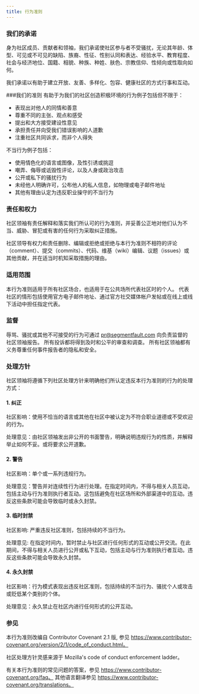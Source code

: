 ```yaml
---
title: 行为准则
---
```

### 我们的承诺
身为社区成员、贡献者和领袖，我们承诺使社区参与者不受骚扰，无论其年龄、体型、可见或不可见的缺陷、族裔、性征、性别认同和表达、经验水平、教育程度、社会与经济地位、国籍、相貌、种族、种姓、肤色、宗教信仰、性倾向或性取向如何。

我们承诺以有助于建立开放、友善、多样化、包容、健康社区的方式行事和互动。

###我们的准则
有助于为我们的社区创造积极环境的行为例子包括但不限于：
- 表现出对他人的同情和善意
- 尊重不同的主张、观点和感受
- 提出和大方接受建设性意见
- 承担责任并向受我们错误影响的人道歉
- 注重社区共同诉求，而非个人得失

不当行为例子包括：
- 使用情色化的语言或图像，及性引诱或挑逗
- 嘲弄、侮辱或诋毁性评论，以及人身或政治攻击
- 公开或私下的骚扰行为
- 未经他人明确许可，公布他人的私人信息，如物理或电子邮件地址
- 其他有理由认定为违反职业操守的不当行为

### 责任和权力
社区领袖有责任解释和落实我们所认可的行为准则，并妥善公正地对他们认为不当、威胁、冒犯或有害的任何行为采取纠正措施。

社区领导有权力和责任删除、编辑或拒绝或拒绝与本行为准则不相符的评论（comment）、提交（commits）、代码、维基（wiki）编辑、议题（issues）或其他贡献，并在适当时机知采取措施的理由。

### 适用范围
本行为准则适用于所有社区场合，也适用于在公共场所代表社区时的个人。
代表社区的情形包括使用官方电子邮件地址、通过官方社交媒体帐户发帖或在线上或线下活动中担任指定代表。

### 监督
辱骂、骚扰或其他不可接受的行为可通过 pr@segmentfault.com 向负责监督的社区领袖报告。
所有投诉都将得到及时和公平的审查和调查。
所有社区领袖都有义务尊重任何事件报告者的隐私和安全。

### 处理方针
社区领袖将遵循下列社区处理方针来明确他们所认定违反本行为准则的行为的处理方式：
#### 1. 纠正

社区影响：使用不恰当的语言或其他在社区中被认定为不符合职业道德或不受欢迎的行为。

处理意见：由社区领袖发出非公开的书面警告，明确说明违规行为的性质，并解释举止如何不妥。或将要求公开道歉。

#### 2. 警告
社区影响：单个或一系列违规行为。

处理意见：警告并对连续性行为进行处理。在指定时间内，不得与相关人员互动，包括主动与行为准则执行者互动。这包括避免在社区场所和外部渠道中的互动。违反这些条款可能会导致临时或永久封禁。
#### 3. 临时封禁
社区影响: 严重违反社区准则，包括持续的不当行为。

处理意见: 在指定时间内，暂时禁止与社区进行任何形式的互动或公开交流。在此期间，不得与相关人员进行公开或私下互动，包括主动与行为准则执行者互动。违反这些条款可能会导致永久封禁。
#### 4. 永久封禁
社区影响：行为模式表现出违反社区准则，包括持续的不当行为、骚扰个人或攻击或贬低某个类别的个体。

处理意见：永久禁止在社区内进行任何形式的公开互动。

### 参见
本行为准则改编自 Contributor Covenant 2.1 版, 参见 https://www.contributor-covenant.org/version/2/1/code_of_conduct.html。

社区处理方针灵感来源于 Mozilla's code of conduct enforcement ladder。

有关本行为准则的常见问题的答案，参见 https://www.contributor-covenant.org/faq。
其他语言翻译参见 https://www.contributor-covenant.org/translations。